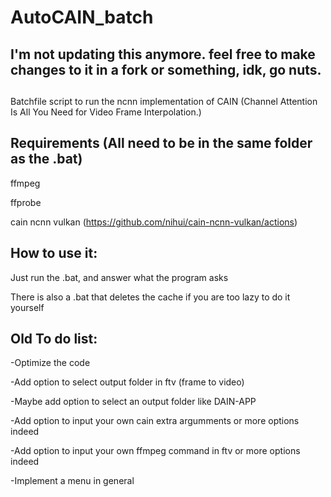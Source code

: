 # AutoCAIN_batch

##
## I'm not updating this anymore. feel free to make changes to it in a fork or something, idk, go nuts.
##

Batchfile script to run the ncnn implementation of CAIN (Channel Attention Is All You Need for Video Frame Interpolation.)

## Requirements (All need to be in the same folder as the .bat)

ffmpeg

ffprobe

cain ncnn vulkan (https://github.com/nihui/cain-ncnn-vulkan/actions)

## How to use it:
Just run the .bat, and answer what the program asks

There is also a .bat that deletes the cache if you are too lazy to do it yourself

## Old To do list:
-Optimize the code

-Add option to select output folder in ftv (frame to video)

-Maybe add option to select an output folder like DAIN-APP

-Add option to input your own cain extra argumments
	or more options indeed

-Add option to input your own ffmpeg command in ftv
	or more options indeed

-Implement a menu in general
